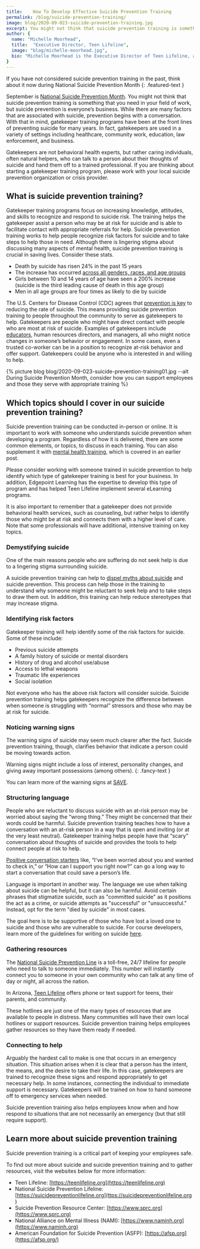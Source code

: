 ```yaml
---
title:    How To Develop Effective Suicide Prevention Training
permalink: /blog/suicide-prevention-training/
image: blog/2020-09-023-suicide-prevention-training.jpg
excerpt: You might not think that suicide prevention training is something that you need in your field of work, but suicide prevention is everyone’s business.
author: { 
  name: "Michelle Moorhead",
  title:  "Executive Director, Teen Lifeline",
  image: "blog/michelle-moorhead.jpg", 
  bio: "Michelle Moorhead is the Executive Director of Teen Lifeline, a 34 year old nonprofit focused on the prevention of youth suicide. Ms. Moorhead possesses a Master's Degree in Psychology from the University of Northern Colorado with an emphasis in adolescent psychology.  She is a state Licensed Professional Counselor and a Certified Crisis Counselor through the American Association of Suicidology. She has been working in the behavioral health field for the past 36 years. In 2004, she was named Arizona’s Executive Director of the Year by the Organization of Non-Profit Executives. She has extensive experience presenting at both the local and national level in the area of teen suicide prevention, crisis intervention, and utilizing volunteers."
}
---
```


If you have not considered suicide prevention training in the past, think about it now during National Suicide Prevention Month
{: .featured-text }

September is [National Suicide Prevention Month](https://suicidepreventionlifeline.org/promote-national-suicide-prevention-month/). You might not think that suicide prevention training is something that you need in your field of work, but suicide prevention is everyone’s business. While there are many factors that are associated with suicide, prevention begins with a conversation. With that in mind, gatekeeper training programs have been at the front lines of preventing suicide for many years. In fact, gatekeepers are used in a variety of settings including healthcare, community work, education, law enforcement, and business. 

Gatekeepers are not behavioral health experts, but rather caring individuals, often natural helpers, who can talk to a person about their thoughts of suicide and hand them off to a trained professional. If you are thinking about starting a gatekeeper training program, please work with your local suicide prevention organization or crisis provider.

## What is suicide prevention training? 

Gatekeeper training programs focus on increasing knowledge, attitudes, and skills to recognize and respond to suicide risk. The training helps the gatekeeper assist a person who may be at risk for suicide and is able to facilitate contact with appropriate referrals for help. Suicide prevention training works to help people recognize risk factors for suicide and to take steps to help those in need. Although there is lingering stigma about discussing many aspects of mental health, suicide prevention training is crucial in saving lives. 
Consider these stats.

* Death by suicide has risen 24% in the past 15 years
* The increase has occurred [across all genders, races, and age groups](https://www.usatoday.com/story/news/2016/04/22/suicide-rate-rise-us/83284568/)
* Girls between 10 and 14 years of age have seen a 200% increase (suicide is the third leading cause of death in this age group)
* Men in all age groups are four times as likely to die by suicide

The U.S. Centers for Disease Control (CDC) agrees that [prevention is key](https://www.cdc.gov/violenceprevention/pdf/asap_suicide_issue2-a.pdf) to reducing the rate of suicide. This means providing suicide prevention training to people throughout the community to serve as gatekeepers to help. Gatekeepers are people who might have direct contact with people who are most at risk of suicide. Examples of gatekeepers include [educators](https://teenlifeline.org/teen-topics/educators/), human resources directors, and managers, all who might notice changes in someone’s behavior or engagement. In some cases, even a trusted co-worker can be in a position to recognize at-risk behavior and offer support. Gatekeepers could be anyone who is interested in and willing to help.

{% picture blog blog/2020-09-023-suicide-prevention-training01.jpg --alt During Suicide Prevention Month, consider how you can support employees and those they serve with appropriate training %}

## Which topics should I cover in our suicide prevention training? 

Suicide prevention training can be conducted in-person or online. It is important to work with someone who understands suicide prevention when developing a program. Regardless of how it is delivered, there are some common elements, or topics, to discuss in each training. You can also supplement it with [mental health training](/blog/mental-health-training/), which is covered in an earlier post. 

Please consider working with someone trained in suicide prevention to help identify which type of gatekeeper training is best for your business. In addition, Edgepoint Learning has the expertise to develop this type of program and has helped Teen Lifeline implement several eLearning programs.

It is also important to remember that a gatekeeper does not provide behavioral health services, such as counseling, but rather helps to identify those who might be at risk and connects them with a higher level of care. Note that some professionals will have additional, intensive training on key topics. 

### Demystifying suicide

One of the main reasons people who are suffering do not seek help is due to a lingering stigma surrounding suicide. 

A suicide prevention training can help to [dispel myths about suicide](https://www.aetna.com/health-guide/suicide-myths-and-facts.html) and suicide prevention. This process can help those in the training to understand why someone might be reluctant to seek help and to take steps to draw them out. In addition, this training can help reduce stereotypes that may increase stigma.

### Identifying risk factors

Gatekeeper training will help identify some of the risk factors for suicide. Some of these include:

* Previous suicide attempts
* A family history of suicide or mental disorders
* History of drug and alcohol use/abuse
* Access to lethal weapons
* Traumatic life experiences
* Social isolation

Not everyone who has the above risk factors will consider suicide. Suicide prevention training helps gatekeepers recognize the difference between when someone is struggling with “normal” stressors and those who may be at risk for suicide.

### Noticing warning signs

The warning signs of suicide may seem much clearer after the fact. Suicide prevention training, though, clarifies behavior that indicate a person could be moving towards action. 

Warning signs might include a loss of interest, personality changes, and giving away important possessions (among others).
{: .fancy-text }


You can learn more of the warning signs at [SAVE](https://save.org/about-suicide/warning-signs-risk-factors-protective-factors/). 

### Structuring language

People who are reluctant to discuss suicide with an at-risk person may be worried about saying the “wrong thing.” They might be concerned that their words could be harmful. Suicide prevention training teaches how to have a conversation with an at-risk person in a way that is open and inviting (or at the very least neutral). Gatekeeper training helps people have that “scary” conversation about thoughts of suicide and provides the tools to help connect people at risk to help.

[Positive conversation starters](https://www.helpguide.org/articles/suicide-prevention/suicide-prevention.htm) like, “I've been worried about you and wanted to check in,” or “How can I support you right now?” can go a long way to start a conversation that could save a person’s life.

Language is important in another way. The language we use when talking about suicide can be helpful, but it can also be harmful. Avoid certain phrases that stigmatize suicide, such as "committed suicide" as it positions the act as a crime, or suicide attempts as "successful" or "unsuccessful." Instead, opt for the term "died by suicide" in most cases. 

The goal here is to be supportive of those who have lost a loved one to suicide and those who are vulnerable to suicide. For course developers, learn more of the guidelines for writing on suicide [here](https://reportingonsuicide.org/recommendations/#dodonts). 

### Gathering resources

The [National Suicide Prevention Line](https://suicidepreventionlifeline.org/) is a toll-free, 24/7 lifeline for people who need to talk to someone immediately. This number will instantly connect you to someone in your own community who can talk at any time of day or night, all across the nation. 

In Arizona, [Teen Lifeline](https://teenlifeline.org/) offers phone or text support for teens, their parents, and community.

These hotlines are just one of the many types of resources that are available to people in distress. Many communities will have their own local hotlines or support resources. Suicide prevention training helps employees gather resources so they have them ready if needed.

### Connecting to help

Arguably the hardest call to make is one that occurs in an emergency situation. This situation arises when it is clear that a person has the intent, the means, and the desire to take their life. In this case, gatekeepers are trained to recognize these signs and respond appropriately to get necessary help. In some instances, connecting the individual to immediate support is necessary. Gatekeepers will be trained on how to hand someone off to emergency services when needed.

Suicide prevention training also helps employees know when and how respond to situations that are not necessarily an emergency (but that still require support).

## Learn more about suicide prevention training 

Suicide prevention training is a critical part of keeping your employees safe. 

To find out more about suicide and suicide prevention training and to gather resources, visit the websites below for more information:

* Teen Lifeline: [https://teenlifeline.org](https://teenlifeline.org)
* National Suicide Prevention Lifeline: [https://suicidepreventionlifeline.org](ttps://suicidepreventionlifeline.org )
* Suicide Prevention Resource Center: [https://www.sprc.org](https://www.sprc.org)
* National Alliance on Mental Illness (NAMI): [https://www.naminh.org](https://www.naminh.org)
* American Foundation for Suicide Prevention (ASFP):  [https://afsp.org](https://afsp.org/)